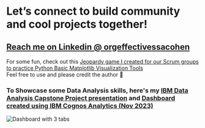 # Let’s connect to build community and cool projects together!
## [Reach me on Linkedin @ orgeffectivessacohen](https://www.linkedin.com/in/orgeffectivenessacohen/) <br />
For some fun, check out this [Jeopardy game I created for our Scrum groups to practice Python Basic Matplotlib Visualization Tools](https://rb.gy/ayfb78) <br />
Feel free to use and please credit the author 🙂 <br />

### To Showcase some Data Analysis skills, here's my [**IBM Data Analysis Capstone Project** presentation](https://github.com/acohenaac/AAC-Public/blob/main/AAC-capstone-story-Nov26-2023.pdf) and [Dashboard created using **IBM Cognos Analytics** (Nov 2023)](https://rb.gy/frfy35)   <br />
![Dashboard with 3 tabs](https://github.com/acohenaac/AAC-Public/assets/130612256/af4b3190-ded3-417d-a9a8-a6bad872ba7a)
